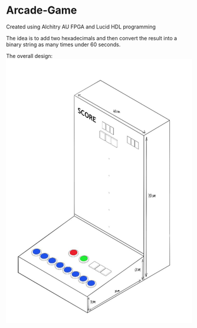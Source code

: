 # Arcade-Game
Created using Alchitry AU FPGA and Lucid HDL programming

The idea is to add two hexadecimals and then convert the result into a binary string as many times under 60 seconds.

The overall design:
![alt text](https://github.com/SeanLimHH/Arcade-Game/blob/main/Overall%20Design.jpg?raw=true)
